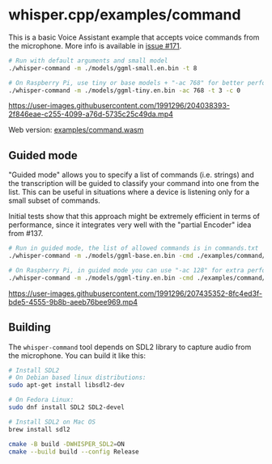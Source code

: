 # whisper.cpp/examples/command

This is a basic Voice Assistant example that accepts voice commands from the microphone.
More info is available in [issue #171](https://github.com/ggerganov/whisper.cpp/issues/171).

```bash
# Run with default arguments and small model
./whisper-command -m ./models/ggml-small.en.bin -t 8

# On Raspberry Pi, use tiny or base models + "-ac 768" for better performance
./whisper-command -m ./models/ggml-tiny.en.bin -ac 768 -t 3 -c 0
```

https://user-images.githubusercontent.com/1991296/204038393-2f846eae-c255-4099-a76d-5735c25c49da.mp4

Web version: [examples/command.wasm](/examples/command.wasm)

## Guided mode

"Guided mode" allows you to specify a list of commands (i.e. strings) and the transcription will be guided to classify your command into one from the list. This can be useful in situations where a device is listening only for a small subset of commands.

Initial tests show that this approach might be extremely efficient in terms of performance, since it integrates very well with the "partial Encoder" idea from #137.

```bash
# Run in guided mode, the list of allowed commands is in commands.txt
./whisper-command -m ./models/ggml-base.en.bin -cmd ./examples/command/commands.txt

# On Raspberry Pi, in guided mode you can use "-ac 128" for extra performance
./whisper-command -m ./models/ggml-tiny.en.bin -cmd ./examples/command/commands.txt -ac 128 -t 3 -c 0
```

https://user-images.githubusercontent.com/1991296/207435352-8fc4ed3f-bde5-4555-9b8b-aeeb76bee969.mp4


## Building

The `whisper-command` tool depends on SDL2 library to capture audio from the microphone. You can build it like this:

```bash
# Install SDL2
# On Debian based linux distributions:
sudo apt-get install libsdl2-dev

# On Fedora Linux:
sudo dnf install SDL2 SDL2-devel

# Install SDL2 on Mac OS
brew install sdl2

cmake -B build -DWHISPER_SDL2=ON
cmake --build build --config Release
```
